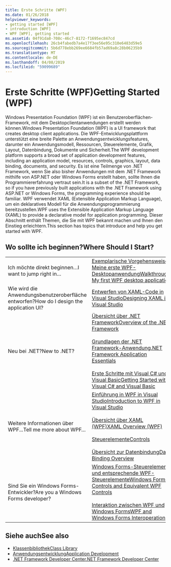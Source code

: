 ```yaml
---
title: Erste Schritte (WPF)
ms.date: 01/26/2018
helpviewer_keywords:
- getting started [WPF]
- introduction [WPF]
- WPF [WPF], getting started
ms.assetid: 04f91da8-708c-46c7-8172-f1695ec847cd
ms.openlocfilehash: 26cb4fabedb7a4e17f3ee56e95c310e6483d59e5
ms.sourcegitcommit: 5b6d778ebb269ee6684fb57ad69a8c28b06235b9
ms.translationtype: MT
ms.contentlocale: de-DE
ms.lasthandoff: 04/08/2019
ms.locfileid: "59099689"
---
```

# <a name="getting-started-wpf"></a><span data-ttu-id="9cfdf-102">Erste Schritte (WPF)</span><span class="sxs-lookup"><span data-stu-id="9cfdf-102">Getting Started (WPF)</span></span>
<span data-ttu-id="9cfdf-103">Windows Presentation Foundation (WPF) ist ein Benutzeroberflächen-Framework, mit dem Desktopclientanwendungen erstellt werden können.</span><span class="sxs-lookup"><span data-stu-id="9cfdf-103">Windows Presentation Foundation (WPF) is a UI framework that creates desktop client applications.</span></span> <span data-ttu-id="9cfdf-104">Die WPF-Entwicklungsplattform unterstützt eine breite Palette an Anwendungsentwicklungsfeatures, darunter ein Anwendungsmodell, Ressourcen, Steuerelemente, Grafik, Layout, Datenbindung, Dokumente und Sicherheit.</span><span class="sxs-lookup"><span data-stu-id="9cfdf-104">The WPF development platform supports a broad set of application development features, including an application model, resources, controls, graphics, layout, data binding, documents, and security.</span></span> <span data-ttu-id="9cfdf-105">Es ist eine Teilmenge von .NET Framework, wenn Sie also bisher Anwendungen mit dem .NET Framework mithilfe von ASP.NET oder Windows Forms erstellt haben, sollte Ihnen die Programmiererfahrung vertraut sein.</span><span class="sxs-lookup"><span data-stu-id="9cfdf-105">It is a subset of the .NET Framework, so if you have previously built applications with the .NET Framework using ASP.NET or Windows Forms, the programming experience should be familiar.</span></span> <span data-ttu-id="9cfdf-106">WPF verwendet XAML (Extensible Application Markup Language), um ein deklaratives Modell für die Anwendungsprogrammierung bereitzustellen.</span><span class="sxs-lookup"><span data-stu-id="9cfdf-106">WPF uses the Extensible Application Markup Language (XAML) to provide a declarative model for application programming.</span></span> <span data-ttu-id="9cfdf-107">Dieser Abschnitt enthält Themen, die Sie mit WPF bekannt machen und Ihnen den Einstieg erleichtern.</span><span class="sxs-lookup"><span data-stu-id="9cfdf-107">This section has topics that introduce and help you get started with WPF.</span></span>  
  
## <a name="where-should-i-start"></a><span data-ttu-id="9cfdf-108">Wo sollte ich beginnen?</span><span class="sxs-lookup"><span data-stu-id="9cfdf-108">Where Should I Start?</span></span>  
  
|||  
|-|-|  
|<span data-ttu-id="9cfdf-109">Ich möchte direkt beginnen…</span><span class="sxs-lookup"><span data-stu-id="9cfdf-109">I want to jump right in…</span></span>|[<span data-ttu-id="9cfdf-110">Exemplarische Vorgehensweise: Meine erste WPF-Desktopanwendung</span><span class="sxs-lookup"><span data-stu-id="9cfdf-110">Walkthrough: My first WPF desktop application</span></span>](walkthrough-my-first-wpf-desktop-application.md)|  
|<span data-ttu-id="9cfdf-111">Wie wird die Anwendungsbenutzeroberfläche entworfen?</span><span class="sxs-lookup"><span data-stu-id="9cfdf-111">How do I design the application UI?</span></span>|[<span data-ttu-id="9cfdf-112">Entwerfen von XAML-Code in Visual Studio</span><span class="sxs-lookup"><span data-stu-id="9cfdf-112">Designing XAML in Visual Studio</span></span>](/visualstudio/designers/designing-xaml-in-visual-studio)|  
|<span data-ttu-id="9cfdf-113">Neu bei .NET?</span><span class="sxs-lookup"><span data-stu-id="9cfdf-113">New to .NET?</span></span>|[<span data-ttu-id="9cfdf-114">Übersicht über .NET Framework</span><span class="sxs-lookup"><span data-stu-id="9cfdf-114">Overview of the .NET Framework</span></span>](../../get-started/overview.md)<br /><br /> [<span data-ttu-id="9cfdf-115">Grundlagen der .NET Framework-Anwendung</span><span class="sxs-lookup"><span data-stu-id="9cfdf-115">.NET Framework Application Essentials</span></span>](../../../standard/application-essentials.md)<br /><br /> [<span data-ttu-id="9cfdf-116">Erste Schritte mit Visual C# und Visual Basic</span><span class="sxs-lookup"><span data-stu-id="9cfdf-116">Getting Started with Visual C# and Visual Basic</span></span>](/visualstudio/ide/getting-started-with-visual-csharp-and-visual-basic)|  
|<span data-ttu-id="9cfdf-117">Weitere Informationen über WPF...</span><span class="sxs-lookup"><span data-stu-id="9cfdf-117">Tell me more about WPF…</span></span>|[<span data-ttu-id="9cfdf-118">Einführung in WPF in Visual Studio</span><span class="sxs-lookup"><span data-stu-id="9cfdf-118">Introduction to WPF in Visual Studio</span></span>](introduction-to-wpf-in-vs.md)<br /><br /> [<span data-ttu-id="9cfdf-119">Übersicht über XAML (WPF)</span><span class="sxs-lookup"><span data-stu-id="9cfdf-119">XAML Overview (WPF)</span></span>](../advanced/xaml-overview-wpf.md)<br /><br /> [<span data-ttu-id="9cfdf-120">Steuerelemente</span><span class="sxs-lookup"><span data-stu-id="9cfdf-120">Controls</span></span>](../controls/index.md)<br /><br /> [<span data-ttu-id="9cfdf-121">Übersicht zur Datenbindung</span><span class="sxs-lookup"><span data-stu-id="9cfdf-121">Data Binding Overview</span></span>](../data/data-binding-overview.md)|  
|<span data-ttu-id="9cfdf-122">Sind Sie ein Windows Forms-Entwickler?</span><span class="sxs-lookup"><span data-stu-id="9cfdf-122">Are you a Windows Forms developer?</span></span>|[<span data-ttu-id="9cfdf-123">Windows Forms-Steuerelemente und entsprechende WPF-Steuerelemente</span><span class="sxs-lookup"><span data-stu-id="9cfdf-123">Windows Forms Controls and Equivalent WPF Controls</span></span>](../advanced/windows-forms-controls-and-equivalent-wpf-controls.md)<br /><br /> [<span data-ttu-id="9cfdf-124">Interaktion zwischen WPF und Windows Forms</span><span class="sxs-lookup"><span data-stu-id="9cfdf-124">WPF and Windows Forms Interoperation</span></span>](../advanced/wpf-and-windows-forms-interoperation.md)|  
  
## <a name="see-also"></a><span data-ttu-id="9cfdf-125">Siehe auch</span><span class="sxs-lookup"><span data-stu-id="9cfdf-125">See also</span></span>

- [<span data-ttu-id="9cfdf-126">Klassenbibliothek</span><span class="sxs-lookup"><span data-stu-id="9cfdf-126">Class Library</span></span>](../class-library-wpf.md)
- [<span data-ttu-id="9cfdf-127">Anwendungsentwicklung</span><span class="sxs-lookup"><span data-stu-id="9cfdf-127">Application Development</span></span>](../app-development/index.md)
- [<span data-ttu-id="9cfdf-128">.NET Framework Developer Center</span><span class="sxs-lookup"><span data-stu-id="9cfdf-128">.NET Framework Developer Center</span></span>](https://www.microsoft.com/net)
